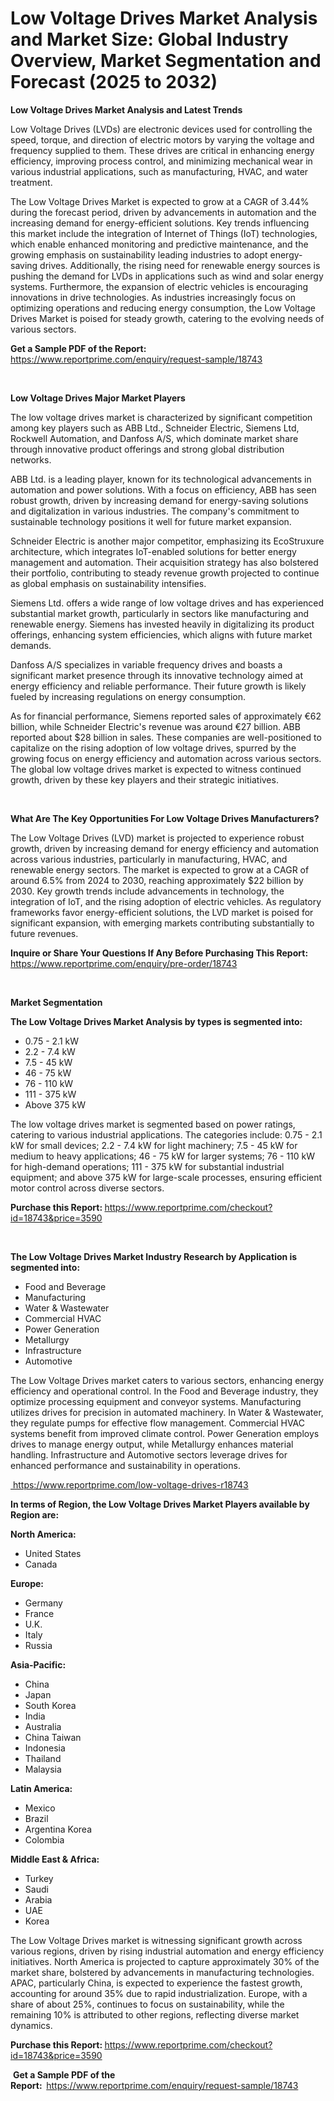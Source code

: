 <p><h1>Low Voltage Drives Market Analysis and Market Size: Global Industry Overview, Market Segmentation and Forecast (2025 to 2032)</h1></p><p><strong>Low Voltage Drives Market Analysis and Latest Trends</strong></p>
<p><p>Low Voltage Drives (LVDs) are electronic devices used for controlling the speed, torque, and direction of electric motors by varying the voltage and frequency supplied to them. These drives are critical in enhancing energy efficiency, improving process control, and minimizing mechanical wear in various industrial applications, such as manufacturing, HVAC, and water treatment.</p><p>The Low Voltage Drives Market is expected to grow at a CAGR of 3.44% during the forecast period, driven by advancements in automation and the increasing demand for energy-efficient solutions. Key trends influencing this market include the integration of Internet of Things (IoT) technologies, which enable enhanced monitoring and predictive maintenance, and the growing emphasis on sustainability leading industries to adopt energy-saving drives. Additionally, the rising need for renewable energy sources is pushing the demand for LVDs in applications such as wind and solar energy systems. Furthermore, the expansion of electric vehicles is encouraging innovations in drive technologies. As industries increasingly focus on optimizing operations and reducing energy consumption, the Low Voltage Drives Market is poised for steady growth, catering to the evolving needs of various sectors.</p></p>
<p><strong>Get a Sample PDF of the Report:&nbsp;</strong> <a href="https://www.reportprime.com/enquiry/request-sample/18743?utm_campaign=4522&utm_medium=2&utm_source=Github&utm_content=ia&utm_term=18052025&utm_id=low-voltage-drives">https://www.reportprime.com/enquiry/request-sample/18743</a></p>
<p>&nbsp;</p>
<p><strong>Low Voltage Drives Major Market Players</strong></p>
<p><p>The low voltage drives market is characterized by significant competition among key players such as ABB Ltd., Schneider Electric, Siemens Ltd, Rockwell Automation, and Danfoss A/S, which dominate market share through innovative product offerings and strong global distribution networks.</p><p>ABB Ltd. is a leading player, known for its technological advancements in automation and power solutions. With a focus on efficiency, ABB has seen robust growth, driven by increasing demand for energy-saving solutions and digitalization in various industries. The company's commitment to sustainable technology positions it well for future market expansion.</p><p>Schneider Electric is another major competitor, emphasizing its EcoStruxure architecture, which integrates IoT-enabled solutions for better energy management and automation. Their acquisition strategy has also bolstered their portfolio, contributing to steady revenue growth projected to continue as global emphasis on sustainability intensifies.</p><p>Siemens Ltd. offers a wide range of low voltage drives and has experienced substantial market growth, particularly in sectors like manufacturing and renewable energy. Siemens has invested heavily in digitalizing its product offerings, enhancing system efficiencies, which aligns with future market demands.</p><p>Danfoss A/S specializes in variable frequency drives and boasts a significant market presence through its innovative technology aimed at energy efficiency and reliable performance. Their future growth is likely fueled by increasing regulations on energy consumption.</p><p>As for financial performance, Siemens reported sales of approximately €62 billion, while Schneider Electric's revenue was around €27 billion. ABB reported about $28 billion in sales. These companies are well-positioned to capitalize on the rising adoption of low voltage drives, spurred by the growing focus on energy efficiency and automation across various sectors. The global low voltage drives market is expected to witness continued growth, driven by these key players and their strategic initiatives.</p></p>
<p>&nbsp;</p>
<p><strong>What Are The Key Opportunities For Low Voltage Drives Manufacturers?</strong></p>
<p><p>The Low Voltage Drives (LVD) market is projected to experience robust growth, driven by increasing demand for energy efficiency and automation across various industries, particularly in manufacturing, HVAC, and renewable energy sectors. The market is expected to grow at a CAGR of around 6.5% from 2024 to 2030, reaching approximately $22 billion by 2030. Key growth trends include advancements in technology, the integration of IoT, and the rising adoption of electric vehicles. As regulatory frameworks favor energy-efficient solutions, the LVD market is poised for significant expansion, with emerging markets contributing substantially to future revenues.</p></p>
<p><strong>Inquire or Share Your Questions If Any Before Purchasing This Report:</strong> <a href="https://www.reportprime.com/enquiry/pre-order/18743?utm_campaign=4522&utm_medium=2&utm_source=Github&utm_content=ia&utm_term=18052025&utm_id=low-voltage-drives">https://www.reportprime.com/enquiry/pre-order/18743</a></p>
<p>&nbsp;</p>
<p><strong>Market Segmentation</strong></p>
<p><strong>The Low Voltage Drives Market Analysis by types is segmented into:</strong></p>
<p><ul><li>0.75 - 2.1 kW</li><li>2.2 - 7.4 kW</li><li>7.5 - 45 kW</li><li>46 - 75 kW</li><li>76 - 110 kW</li><li>111 - 375 kW</li><li>Above 375 kW</li></ul></p>
<p><p>The low voltage drives market is segmented based on power ratings, catering to various industrial applications. The categories include: 0.75 - 2.1 kW for small devices; 2.2 - 7.4 kW for light machinery; 7.5 - 45 kW for medium to heavy applications; 46 - 75 kW for larger systems; 76 - 110 kW for high-demand operations; 111 - 375 kW for substantial industrial equipment; and above 375 kW for large-scale processes, ensuring efficient motor control across diverse sectors.</p></p>
<p><strong>Purchase this Report:&nbsp;</strong><a href="https://www.reportprime.com/checkout?id=18743&price=3590&utm_campaign=4522&utm_medium=2&utm_source=Github&utm_content=ia&utm_term=18052025&utm_id=low-voltage-drives">https://www.reportprime.com/checkout?id=18743&price=3590</a></p>
<p>&nbsp;</p>
<p><strong>The Low Voltage Drives Market Industry Research by Application is segmented into:</strong></p>
<p><ul><li>Food and Beverage</li><li>Manufacturing</li><li>Water & Wastewater</li><li>Commercial HVAC</li><li>Power Generation</li><li>Metallurgy</li><li>Infrastructure</li><li>Automotive</li></ul></p>
<p><p>The Low Voltage Drives market caters to various sectors, enhancing energy efficiency and operational control. In the Food and Beverage industry, they optimize processing equipment and conveyor systems. Manufacturing utilizes drives for precision in automated machinery. In Water & Wastewater, they regulate pumps for effective flow management. Commercial HVAC systems benefit from improved climate control. Power Generation employs drives to manage energy output, while Metallurgy enhances material handling. Infrastructure and Automotive sectors leverage drives for enhanced performance and sustainability in operations.</p></p>
<p><a href="https://www.reportprime.com/low-voltage-drives-r18743?utm_campaign=4522&utm_medium=2&utm_source=Github&utm_content=ia&utm_term=18052025&utm_id=low-voltage-drives">&nbsp;https://www.reportprime.com/low-voltage-drives-r18743</a></p>
<p><strong>In terms of Region, the Low Voltage Drives Market Players available by Region are:</strong></p>
<p>
    <p> <strong> North America: </strong>
        <ul>
            <li>United States</li>
            <li>Canada</li>
        </ul>
        </p> 
    <p> <strong> Europe: </strong>
        <ul>
            <li>Germany</li>
            <li>France</li>
            <li>U.K.</li>
            <li>Italy</li>
            <li>Russia</li>
        </ul>
        </p> 
    <p> <strong> Asia-Pacific: </strong>
        <ul>
            <li>China</li>
            <li>Japan</li>
            <li>South Korea</li>
            <li>India</li>
            <li>Australia</li>
            <li>China Taiwan</li>
            <li>Indonesia</li>
            <li>Thailand</li>
            <li>Malaysia</li>
        </ul>
        </p> 
    <p> <strong> Latin America: </strong>
        <ul>
            <li>Mexico</li>
            <li>Brazil</li>
            <li>Argentina Korea</li>
            <li>Colombia</li>
        </ul>
        </p> 
    <p> <strong> Middle East & Africa: </strong>
        <ul>
            <li>Turkey</li>
            <li>Saudi</li>
            <li>Arabia</li>
            <li>UAE</li>
            <li>Korea</li>
        </ul>
    </p>
    </p>
<p><p>The Low Voltage Drives market is witnessing significant growth across various regions, driven by rising industrial automation and energy efficiency initiatives. North America is projected to capture approximately 30% of the market share, bolstered by advancements in manufacturing technologies. APAC, particularly China, is expected to experience the fastest growth, accounting for around 35% due to rapid industrialization. Europe, with a share of about 25%, continues to focus on sustainability, while the remaining 10% is attributed to other regions, reflecting diverse market dynamics.</p></p>
<p><strong>Purchase this Report: </strong><a href="https://www.reportprime.com/checkout?id=18743&price=3590&utm_campaign=4522&utm_medium=2&utm_source=Github&utm_content=ia&utm_term=18052025&utm_id=low-voltage-drives">https://www.reportprime.com/checkout?id=18743&price=3590</a></p>
<p>&nbsp;<strong>Get a Sample PDF of the Report:&nbsp;&nbsp;</strong><a href="https://www.reportprime.com/enquiry/request-sample/18743?utm_campaign=4522&utm_medium=2&utm_source=Github&utm_content=ia&utm_term=18052025&utm_id=low-voltage-drives">https://www.reportprime.com/enquiry/request-sample/18743</a></p>
<p><strong></strong></p>
<p><p></p><p></p><p></p></p>